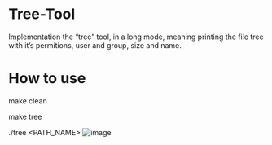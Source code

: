 # Tree-Tool
Implementation the “tree” tool, in a long mode, meaning printing the file tree with 
it’s permitions, user and group, size and name.
# How to use
make clean

make tree

./tree <PATH_NAME>
![image](https://github.com/amitmelamed/Tree-Tool/assets/88790441/73cae2e6-3760-4b09-8c48-b16eb701b64f)


